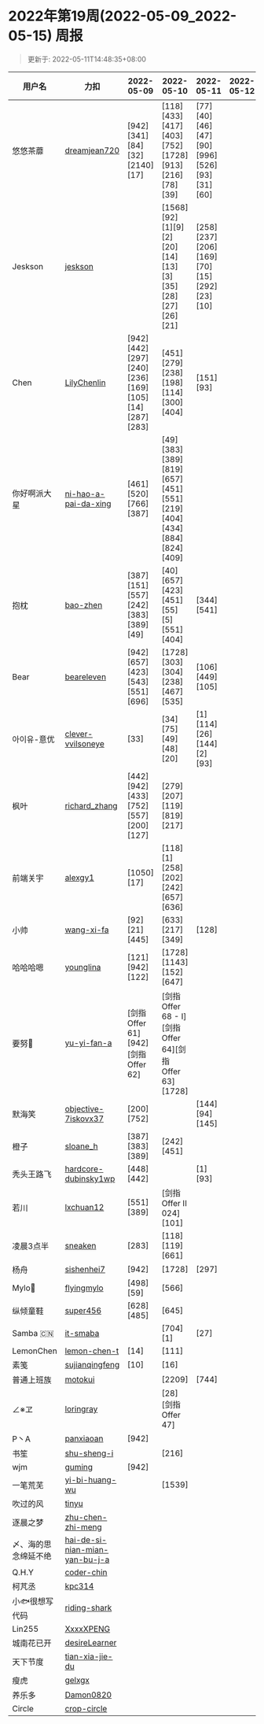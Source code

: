 
# 2022年第19周(2022-05-09_2022-05-15) 周报

> 更新于: 2022-05-11T14:48:35+08:00

| 用户名 | 力扣 |  2022-05-09|2022-05-10|2022-05-11|2022-05-12|2022-05-13|2022-05-14|2022-05-15  | 总计 | 排名 |
| ---- | ---- |    ---- | ---- | ---- | ---- | ---- | ---- | ----   | ---- | ---- |
|悠悠茶蘼|[dreamjean720](https://leetcode.cn/u/dreamjean720/)|\[942]\[341]\[84]\[32]\[2140]\[17]|\[118]\[433]\[417]\[403]\[752]\[1728]\[913]\[216]\[78]\[39]|\[77]\[40]\[46]\[47]\[90]\[996]\[526]\[93]\[31]\[60]|||||26|1|
|Jeskson|[jeskson](https://leetcode.cn/u/jeskson/)||\[1568]\[92]\[1]\[9]\[2]\[20]\[14]\[13]\[3]\[35]\[28]\[27]\[26]\[21]|\[258]\[237]\[206]\[169]\[70]\[15]\[292]\[23]\[10]|||||23|2|
|Chen|[LilyChenlin](https://leetcode.cn/u/LilyChenlin/)|\[942]\[442]\[297]\[240]\[236]\[169]\[105]\[14]\[287]\[283]|\[451]\[279]\[238]\[198]\[114]\[300]\[404]|\[151]\[93]|||||19|3|
|你好啊派大星|[ni-hao-a-pai-da-xing](https://leetcode.cn/u/ni-hao-a-pai-da-xing/)|\[461]\[520]\[766]\[387]|\[49]\[383]\[389]\[819]\[657]\[451]\[551]\[219]\[404]\[434]\[884]\[824]\[409]||||||17|4|
|抱枕|[bao-zhen](https://leetcode.cn/u/bao-zhen/)|\[387]\[151]\[557]\[242]\[383]\[389]\[49]|\[40]\[657]\[423]\[451]\[55]\[5]\[551]\[404]|\[344]\[541]|||||17|4|
|Bear|[beareleven](https://leetcode.cn/u/beareleven/)|\[942]\[657]\[423]\[543]\[551]\[696]|\[1728]\[303]\[304]\[238]\[467]\[535]|\[106]\[449]\[105]|||||15|5|
|아이유-意优|[clever-vvilsoneye](https://leetcode.cn/u/clever-vvilsoneye/)|\[33]|\[34]\[75]\[49]\[48]\[20]|\[1]\[114]\[26]\[144]\[2]\[93]|||||12|6|
|枫叶|[richard_zhang](https://leetcode.cn/u/richard_zhang/)|\[442]\[942]\[433]\[752]\[557]\[200]\[127]|\[279]\[207]\[119]\[819]\[217]||||||12|6|
|前端关宇|[alexgy1](https://leetcode.com/u/alexgy1/)|\[1050]\[17]|\[118]\[1]\[258]\[202]\[242]\[657]\[636]||||||9|7|
|小帅|[wang-xi-fa](https://leetcode.cn/u/wang-xi-fa/)|\[92]\[21]\[445]|\[633]\[217]\[349]|\[128]|||||7|8|
|哈哈哈嗯|[younglina](https://leetcode.cn/u/younglina/)|\[121]\[942]\[122]|\[1728]\[1143]\[152]\[647]||||||7|8|
|要努🌰|[yu-yi-fan-a](https://leetcode.cn/u/yu-yi-fan-a/)|\[剑指 Offer 61]\[942]\[剑指 Offer 62]|\[剑指 Offer 68 - I]\[剑指 Offer 64]\[剑指 Offer 63]\[1728]||||||7|8|
|默海笑|[objective-7iskovx37](https://leetcode.cn/u/objective-7iskovx37/)|\[200]\[752]||\[144]\[94]\[145]|||||5|9|
|橙子|[sloane_h](https://leetcode.cn/u/sloane_h/)|\[387]\[383]\[389]|\[242]\[451]||||||5|9|
|秃头王路飞|[hardcore-dubinsky1wp](https://leetcode.cn/u/hardcore-dubinsky1wp/)|\[448]\[442]||\[1]\[93]|||||4|10|
|若川|[lxchuan12](https://leetcode.cn/u/lxchuan12/)|\[551]\[389]|\[剑指 Offer II 024]\[101]||||||4|10|
|凌晨3点半|[sneaken](https://leetcode.cn/u/sneaken/)|\[283]|\[118]\[119]\[661]||||||4|10|
|杨舟|[sishenhei7](https://leetcode.cn/u/sishenhei7/)|\[942]|\[1728]|\[297]|||||3|11|
|Mylo🐘|[flyingmylo](https://leetcode.cn/u/flyingmylo/)|\[498]\[59]|\[566]||||||3|11|
|纵倾童鞋|[super456](https://leetcode.cn/u/super456/)|\[628]\[485]|\[645]||||||3|11|
|Samba 🇨🇳|[it-smaba](https://leetcode.cn/u/it-smaba/)||\[704]\[1]|\[27]|||||3|11|
|LemonChen|[lemon-chen-t](https://leetcode.cn/u/lemon-chen-t/)|\[14]|\[111]||||||2|12|
|素笺|[sujianqingfeng](https://leetcode.cn/u/sujianqingfeng/)|\[10]|\[16]||||||2|12|
|普通上班族|[motokui](https://leetcode.cn/u/motokui/)||\[2209]|\[744]|||||2|12|
|∠※ヱ|[loringray](https://leetcode.cn/u/loringray/)||\[28]\[剑指 Offer 47]||||||2|12|
|P丶A|[panxiaoan](https://leetcode.cn/u/panxiaoan/)|\[942]|||||||1|13|
|书笙|[shu-sheng-i](https://leetcode.cn/u/shu-sheng-i/)||\[216]||||||1|13|
|wjm|[guming](https://leetcode.cn/u/guming/)|\[942]|||||||1|13|
|一笔荒芜|[yi-bi-huang-wu](https://leetcode.cn/u/yi-bi-huang-wu/)||\[1539]||||||1|13|
|吹过的风|[tinyu](https://leetcode.cn/u/tinyu/)||||||||0|14|
|逐晨之梦|[zhu-chen-zhi-meng](https://leetcode.cn/u/zhu-chen-zhi-meng/)||||||||0|14|
|〆、海的思念绵延不绝|[hai-de-si-nian-mian-yan-bu-j-a](https://leetcode.cn/u/hai-de-si-nian-mian-yan-bu-j-a/)||||||||0|14|
|Q.H.Y|[coder-chin](https://leetcode.cn/u/coder-chin/)||||||||0|14|
|柯芃丞|[kpc314](https://leetcode.cn/u/kpc314/)||||||||0|14|
|小🐟很想写代码|[riding-shark](https://leetcode.cn/u/riding-shark/)||||||||0|14|
|Lin255|[XxxxXPENG](https://leetcode.cn/u/XxxxXPENG/)||||||||0|14|
|城南花已开|[desireLearner](https://leetcode.cn/u/desireLearner/)||||||||0|14|
|天下节度|[tian-xia-jie-du](https://leetcode.cn/u/tian-xia-jie-du/)||||||||0|14|
|瘦虎|[gelxgx](https://leetcode.cn/u/gelxgx/)||||||||0|14|
|养乐多|[Damon0820](https://leetcode.com/u/Damon0820/)||||||||0|14|
|Circle|[crop-circle](https://leetcode.cn/u/crop-circle/)||||||||0|14|
    